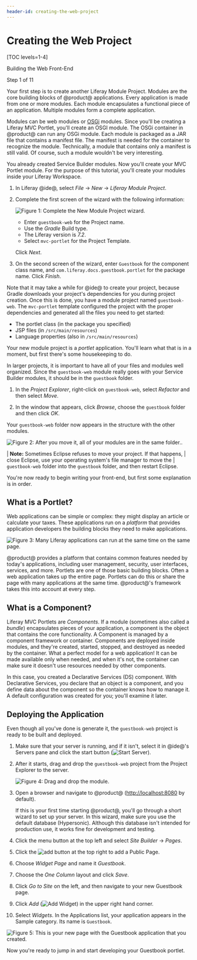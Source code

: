 ```yaml
---
header-id: creating-the-web-project
---
```


# Creating the Web Project

[TOC levels=1-4]

<div class="learn-path-step row">
    <p id="stepTitle">Building the Web Front-End</p><p>Step 1 of 11</p>
</div>

Your first step is to create another Liferay Module Project. Modules are the
core building blocks of @product@ applications. Every application is made from
one or more modules. Each module encapsulates a functional piece of an
application. Multiple modules form a complete application. 

Modules can be web modules or [OSGi](https://www.osgi.org/) modules. Since
you'll be creating a Liferay MVC Portlet, you'll create an OSGI module. The OSGi
container in @product@ can run any OSGi module. Each module is packaged as a JAR
file that contains a manifest file. The manifest is needed for the container to
recognize the module. Technically, a module that contains only a manifest is
still valid. Of course, such a module wouldn't be very interesting. 

You already created Service Builder modules. Now you'll create your MVC Portlet
module. For the purpose of this tutorial, you'll create your modules inside
your Liferay Workspace. 

1.  In Liferay @ide@, select *File* &rarr; *New* &rarr; *Liferay Module
    Project*. 

2.  Complete the first screen of the wizard with the following information: 

    ![Figure 1: Complete the New Module Project wizard.](../../../images/new-module-project.png)

    - Enter `guestbook-web` for the Project name. 
    - Use the *Gradle* Build type.
    - The Liferay version is *7.2*.
    - Select `mvc-portlet` for the Project Template. 

    Click *Next*. 

5.  On the second screen of the wizard, enter `Guestbook` for the component 
    class name, and `com.liferay.docs.guestbook.portlet` for the package name. 
    Click *Finish*.

Note that it may take a while for @ide@ to create your project, because Gradle 
downloads your project's dependencies for you during project creation. Once this 
is done, you have a module project named `guestbook-web`. The `mvc-portlet` 
template configured the project with the proper dependencies and generated all 
the files you need to get started: 

- The portlet class (in the package you specified)
- JSP files (in `/src/main/resources`)
- Language properties (also in `/src/main/resources`)

Your new module project is a *portlet* application. You'll learn what that is in
a moment, but first there's some housekeeping to do. 

In larger projects, it is important to have all of your files and modules well 
organized. Since the `guestbook-web` module really goes with your Service
Builder modules, it should be in the `guestbook` folder.

1.  In the *Project Explorer*, right-click on `guestbook-web`, select *Refactor* and then select
    *Move*.

2.  In the window that appears, click *Browse*, choose the `guestbook` 
    folder and then click *OK*.
 
Your `guestbook-web` folder now appears in the structure with the other modules.

![Figure 2: After you move it, all of your modules are in the same folder..](../../../images/guestbook-refactor.png)

| **Note:** Sometimes Eclipse refuses to move your project. If that happens,
| close Eclipse, use your operating system's file manager to move the
| `guestbook-web` folder into the `guestbook` folder, and then restart Eclipse. 

You're now ready to begin writing your front-end, but first some explanation is
in order. 

## What is a Portlet?

Web applications can be simple or complex: they might display an article or
calculate your taxes. These applications run on a *platform* that provides
application developers the building blocks they need to make applications.

![Figure 3: Many Liferay applications can run at the same time on the same page.](../../../images/portlet-applications.png)

@product@ provides a platform that contains common features needed by today's
applications, including user management, security, user interfaces, services, 
and more. Portlets are one of those basic building blocks. Often a web 
application takes up the entire page. Portlets can do this or share the page
with many applications at the same time. @product@'s framework takes this into
account at every step. 

## What is a Component?

Liferay MVC Portlets are *Components*. If a module (sometimes also called
a *bundle*) encapsulates pieces of your application, a component is the object
that contains the core functionality. A Component is managed by a component
framework or container. Components are deployed inside modules, and they're
created, started, stopped, and destroyed as needed by the container. What
a perfect model for a web application! It can be made available only when
needed, and when it's not, the container can make sure it doesn't use resources
needed by other components. 

In this case, you created a Declarative Services (DS) component. With
Declarative Services, you declare that an object is a component, and you define 
data about the component so the container knows how to manage it. A default 
configuration was created for you; you'll examine it later. 

## Deploying the Application

Even though all you've done is generate it, the `guestbook-web` project is ready
to be built and deployed.

1.  Make sure that your server is running, and if it isn't, select it in 
    @ide@'s Servers pane and click the start button (![Start Server](../../../images/icon-start-server.png)).

2.  After it starts, drag and drop the `guestbook-web` project from the Project
    Explorer to the server.
 
    ![Figure 4: Drag and drop the module.](../../../images/deploy-module.gif)

3.  Open a browser and navigate to @product@
    ([http://localhost:8080](http://localhost:8080) by default).

    If this is your first time starting @product@, you'll go through a short 
    wizard to set up your server. In this wizard, make sure you use the default 
    database (Hypersonic). Although this database isn't intended for production 
    use, it works fine for development and testing. 

4.  Click the menu button at the top left and select *Site Builder* &rarr;
    *Pages*. 

5.  Click the ![add](../../../images/icon-add.png) button at the top right to
    add a Public Page. 

6.  Choose *Widget Page* and name it *Guestbook*. 

7.  Choose the *One Column* layout and click *Save*. 

8.  Click *Go to Site* on the left, and then navigate to your new Guestbook
    page. 
 
9.  Click *Add* 
    (![Add Widget](../../../images/icon-add-app.png)) in the upper right hand 
    corner.

5.  Select *Widgets*. In the Applications list, your application appears in the
    Sample category. Its name is `Guestbook`. 

![Figure 5: This is your new page with the Guestbook application that you created.](../../../images/default-guestbook-application.png)

Now you're ready to jump in and start developing your Guestbook portlet. 
